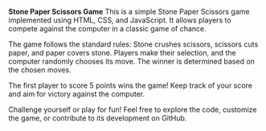 **Stone Paper Scissors Game**
This is a simple Stone Paper Scissors game implemented using HTML, CSS, and JavaScript. It allows players to compete against the computer in a classic game of chance.

The game follows the standard rules: Stone crushes scissors, scissors cuts paper, and paper covers stone. Players make their selection, and the computer randomly chooses its move. The winner is determined based on the chosen moves.

The first player to score 5 points wins the game! Keep track of your score and aim for victory against the computer.

Challenge yourself or play for fun! Feel free to explore the code, customize the game, or contribute to its development on GitHub.
